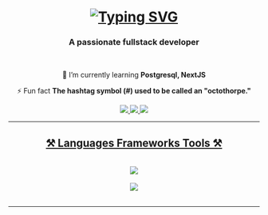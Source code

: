 <h1 align="center">
<a href="https://git.io/typing-svg"><img src="https://readme-typing-svg.herokuapp.com?font=Fira+Code&duration=3000&pause=500&color=11D3F7&center=true&vCenter=true&random=false&width=435&lines=%3CHello+World%3E+I'm;Jonathan+Hazan" alt="Typing SVG" /></a>
</h1>


<h3 align="center">A passionate fullstack developer</h3>

<br/>

<div align="center">
 
 🌱 I’m currently learning **Postgresql, NextJS**

⚡ Fun fact **The hashtag symbol (#) used to be called an "octothorpe."**

 </div>
 
<div align="center"> 
  <a href="mailto:yonatanhazan1337@gmail.com">
    <img src="https://img.shields.io/badge/Gmail-333333?style=for-the-badge&logo=gmail&logoColor=red" />
  </a>
  <a href="www.linkedin.com/in/jonathanhaz">
    <img src="https://img.shields.io/badge/LinkedIn-0077B5?style=for-the-badge&logo=linkedin&logoColor=white" />
  </a>
  <a href="https://www.instagram.com/jonathan.hazan1/">
     <img src="https://img.shields.io/badge/Instagram-E4405F?style=for-the-badge&logo=instagram&logoColor=white" /> 
</div>

 <hr/>
 
<h2 align="center">⚒️ Languages Frameworks Tools ⚒️</h2>
<br/>
<div align="center">
    <img src="https://skillicons.dev/icons?i=react,bootstrap,mui,html,css,vscode,github," />
 <br/>
 <br/>
    <img src="https://skillicons.dev/icons?i=nodejs,javascript,express,firebase,mongodb," /><br>
</div>

<br/>
<hr/>




